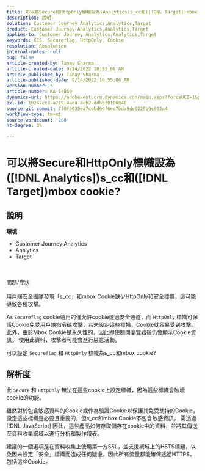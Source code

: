 ```yaml
---
title: 可以將Secure和HttpOnly標幟設為(Analytics)s_cc和([!DNL Target])mbox cookie?
description: 說明
solution: Customer Journey Analytics,Analytics,Target
product: Customer Journey Analytics,Analytics,Target
applies-to: Customer Journey Analytics,Analytics,Target
keywords: KCS, Secureflag, HttpOnly, Cookie
resolution: Resolution
internal-notes: null
bug: false
article-created-by: Tanay Sharma .
article-created-date: 9/14/2022 10:53:08 AM
article-published-by: Tanay Sharma .
article-published-date: 9/14/2022 10:55:06 AM
version-number: 5
article-number: KA-14059
dynamics-url: https://adobe-ent.crm.dynamics.com/main.aspx?forceUCI=1&pagetype=entityrecord&etn=knowledgearticle&id=f8741f6a-1b34-ed11-9db1-002248086735
exl-id: 1b247cc8-a719-4aea-aeb2-ddbbf0106840
source-git-commit: 7f0f5035ea7cebd60f6ec7bda9de6225b6c602a4
workflow-type: tm+mt
source-wordcount: '268'
ht-degree: 3%

---
```


# 可以將Secure和HttpOnly標幟設為([!DNL Analytics])s_cc和([!DNL Target])mbox cookie?

## 說明

<b>環境</b>
- Customer Journey Analytics
- Analytics
- Target



<br><br>問題/症狀<br><br>
用戶端安全團隊發現「s_cc」和mbox Cookie缺少HttpOnly和安全標幟，這可能導致各種攻擊。

As `Secureflag` cookie適用的僅允許cookie透過安全通道，而 `HttpOnly` 標幟可保護Cookie免受用戶端指令碼攻擊，若未設定這些標幟，Cookie就容易受到攻擊。 此外，由於Mbox Cookie是永久性的，因此即使關閉瀏覽器後仍會顯示Cookie資訊。 使用此資料，攻擊者可能會進行惡意活動。

可以設定 `Secureflag` 和 `HttpOnly` 標幟為s_cc和mbox cookie?


## 解析度


此 `Secure` 和 `HttpOnly` 無法在這些cookie上設定標幟，因為這些標幟會破壞cookie的功能。

雖然對於包含敏感資料的Cookie或作為驗證Cookie以保護其免受劫持的Cookie，設定這些標幟是必要且重要的，但s_cc和mbox Cookie不包含敏感資訊。 需透過 [!DNL JavaScript] 因此，這些產品如何存取儲存在cookie中的資料，並將其傳送至資料收集網域以進行分析和製作報表。

建議的一個選項是在資料收集上使用第一方SSL，並支援網域上的HSTS標題，以免因未設定「安全」標幟而造成任何疑慮，因此所有流量都能確保透過HTTPS，包括這些Cookie。
